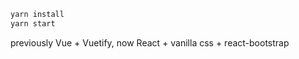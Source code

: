 
```bash
yarn install
yarn start
```

previously Vue + Vuetify, now React + vanilla css + react-bootstrap
